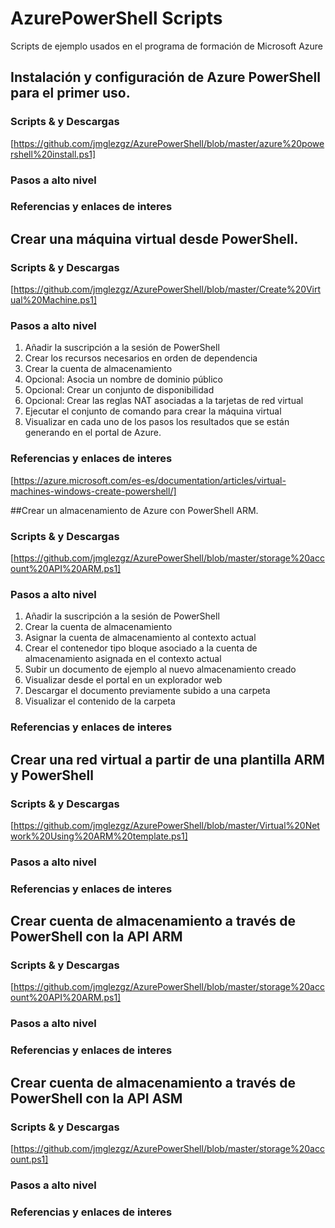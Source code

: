 # AzurePowerShell Scripts
Scripts de ejemplo usados en el programa de formación de Microsoft Azure

## Instalación y configuración de Azure PowerShell para el primer uso.
### Scripts & y Descargas
[https://github.com/jmglezgz/AzurePowerShell/blob/master/azure%20powershell%20install.ps1]

### Pasos a alto nivel

### Referencias y enlaces de interes


## Crear una máquina virtual desde PowerShell.

### Scripts & y Descargas
[https://github.com/jmglezgz/AzurePowerShell/blob/master/Create%20Virtual%20Machine.ps1]

### Pasos a alto nivel
1. Añadir la suscripción a la sesión de PowerShell
2. Crear los recursos necesarios en orden de dependencia
3. Crear la cuenta de almacenamiento
4. Opcional: Asocia un nombre de dominio público
5. Opcional: Crear un conjunto de disponibilidad
6. Opcional: Crear las reglas NAT asociadas a la tarjetas de red virtual
7. Ejecutar el conjunto de comando para crear la máquina virtual
8. Visualizar en cada uno de los pasos los resultados que se están generando en el portal de Azure.

### Referencias y enlaces de interes
[https://azure.microsoft.com/es-es/documentation/articles/virtual-machines-windows-create-powershell/]


##Crear un almacenamiento de Azure con PowerShell ARM.

### Scripts & y Descargas
[https://github.com/jmglezgz/AzurePowerShell/blob/master/storage%20account%20API%20ARM.ps1]
### Pasos a alto nivel
1. Añadir la suscripción a la sesión de PowerShell
2. Crear la cuenta de almacenamiento
3. Asignar la cuenta de almacenamiento al contexto actual
4. Crear el contenedor tipo bloque asociado a la cuenta de almacenamiento asignada en el contexto actual
4. Subir un documento de ejemplo al nuevo almacenamiento creado
5. Visualizar desde el portal en un explorador web
6. Descargar el documento previamente subido a una carpeta
7. Visualizar el contenido de la carpeta

### Referencias y enlaces de interes

## Crear una red virtual a partir de una plantilla ARM y PowerShell

### Scripts & y Descargas
[https://github.com/jmglezgz/AzurePowerShell/blob/master/Virtual%20Network%20Using%20ARM%20template.ps1]

### Pasos a alto nivel

### Referencias y enlaces de interes


## Crear cuenta de almacenamiento a través de PowerShell con la API ARM

### Scripts & y Descargas
[https://github.com/jmglezgz/AzurePowerShell/blob/master/storage%20account%20API%20ARM.ps1]

### Pasos a alto nivel

### Referencias y enlaces de interes

## Crear cuenta de almacenamiento a través de PowerShell con la API ASM

### Scripts & y Descargas
[https://github.com/jmglezgz/AzurePowerShell/blob/master/storage%20account.ps1]

### Pasos a alto nivel

### Referencias y enlaces de interes
